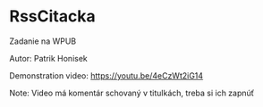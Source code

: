 # RssCitacka

Zadanie na WPUB

Autor: Patrik Honisek

Demonstration video: https://youtu.be/4eCzWt2iG14

Note: Video má komentár schovaný v titulkách, treba si ich zapnúť